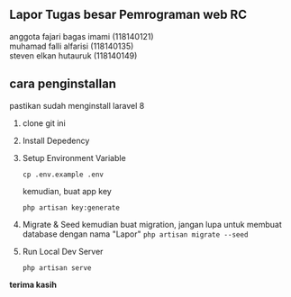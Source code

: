 ## Lapor Tugas besar Pemrograman web RC

anggota 
fajari bagas imami (118140121)<br>
muhamad falli alfarisi (118140135)<br>
steven elkan hutauruk (118140149)


## cara penginstallan

pastikan sudah menginstall laravel 8 
 1. clone git ini 
 2. Install Depedency
 3. Setup Environment Variable
	 
	`cp .env.example .env`

	kemudian, buat app key
	
	`php artisan key:generate`
 4. Migrate & Seed
 kemudian buat migration, jangan lupa untuk membuat database dengan nama "Lapor"
	`php artisan migrate --seed`
5. Run Local Dev Server
	
	`php artisan serve`
	
**terima kasih**

